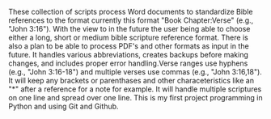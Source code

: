 These collection of scripts process Word documents to standardize Bible references to the format currently this format "Book Chapter:Verse" (e.g., "John 3:16"). With the view to in the future the user being able to
choose either a long, short or medium bible scripture reference format. There is also a plan to be able to process PDF's and other formats as input in the future.
It handles various abbreviations, creates backups before making changes, and includes proper error handling.Verse ranges use hyphens (e.g., "John 3:16-18") and multiple verses use commas (e.g., "John 3:16,18").
It will keep any brackets or parenthases and other characeteristics like an "*" after a reference for a note for example.
It will handle multiple scriptures on one line and spread over one line.
This is my first project programming in Python and using Git and Github.
